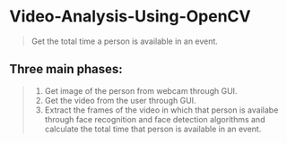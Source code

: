 # Video-Analysis-Using-OpenCV

> Get the total time a person is available in an event.

## Three main phases:
> 1) Get image of the person from webcam through GUI.
> 2) Get the video from the user through GUI.
> 3) Extract the frames of the video in which that person is availabe through face recognition and face detection algorithms and calculate the total time that person is available in an event.
